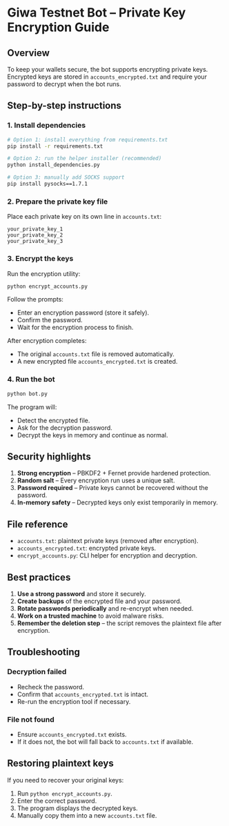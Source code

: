 # Giwa Testnet Bot – Private Key Encryption Guide

## Overview
To keep your wallets secure, the bot supports encrypting private keys. Encrypted keys are stored in `accounts_encrypted.txt` and require your password to decrypt when the bot runs.

## Step-by-step instructions

### 1. Install dependencies
```bash
# Option 1: install everything from requirements.txt
pip install -r requirements.txt

# Option 2: run the helper installer (recommended)
python install_dependencies.py

# Option 3: manually add SOCKS support
pip install pysocks==1.7.1
```

### 2. Prepare the private key file
Place each private key on its own line in `accounts.txt`:
```text
your_private_key_1
your_private_key_2
your_private_key_3
```

### 3. Encrypt the keys
Run the encryption utility:
```bash
python encrypt_accounts.py
```

Follow the prompts:
- Enter an encryption password (store it safely).
- Confirm the password.
- Wait for the encryption process to finish.

After encryption completes:
- The original `accounts.txt` file is removed automatically.
- A new encrypted file `accounts_encrypted.txt` is created.

### 4. Run the bot
```bash
python bot.py
```

The program will:
- Detect the encrypted file.
- Ask for the decryption password.
- Decrypt the keys in memory and continue as normal.

## Security highlights

1. **Strong encryption** – PBKDF2 + Fernet provide hardened protection.
2. **Random salt** – Every encryption run uses a unique salt.
3. **Password required** – Private keys cannot be recovered without the password.
4. **In-memory safety** – Decrypted keys only exist temporarily in memory.

## File reference

- `accounts.txt`: plaintext private keys (removed after encryption).
- `accounts_encrypted.txt`: encrypted private keys.
- `encrypt_accounts.py`: CLI helper for encryption and decryption.

## Best practices

1. **Use a strong password** and store it securely.
2. **Create backups** of the encrypted file and your password.
3. **Rotate passwords periodically** and re-encrypt when needed.
4. **Work on a trusted machine** to avoid malware risks.
5. **Remember the deletion step** – the script removes the plaintext file after encryption.

## Troubleshooting

### Decryption failed
- Recheck the password.
- Confirm that `accounts_encrypted.txt` is intact.
- Re-run the encryption tool if necessary.

### File not found
- Ensure `accounts_encrypted.txt` exists.
- If it does not, the bot will fall back to `accounts.txt` if available.

## Restoring plaintext keys
If you need to recover your original keys:
1. Run `python encrypt_accounts.py`.
2. Enter the correct password.
3. The program displays the decrypted keys.
4. Manually copy them into a new `accounts.txt` file.
